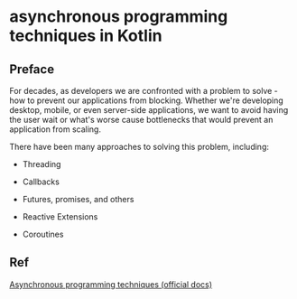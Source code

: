 # asynchronous programming techniques in Kotlin
## Preface
For decades, as developers we are confronted with a problem to solve - how to prevent our applications from blocking. Whether we're developing desktop, mobile, or even server-side applications, we want to avoid having the user wait or what's worse cause bottlenecks that would prevent an application from scaling.

There have been many approaches to solving this problem, including:

+ Threading

+ Callbacks

+ Futures, promises, and others

+ Reactive Extensions

+ Coroutines

## Ref
[Asynchronous programming techniques (official docs)](https://kotlinlang.org/docs/async-programming.html)

